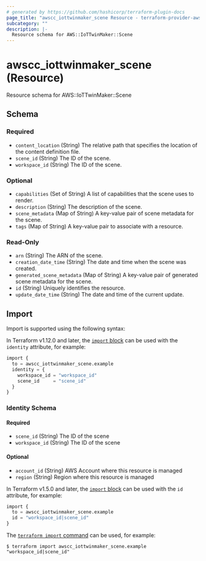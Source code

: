 ```yaml
---
# generated by https://github.com/hashicorp/terraform-plugin-docs
page_title: "awscc_iottwinmaker_scene Resource - terraform-provider-awscc"
subcategory: ""
description: |-
  Resource schema for AWS::IoTTwinMaker::Scene
---
```


# awscc_iottwinmaker_scene (Resource)

Resource schema for AWS::IoTTwinMaker::Scene



<!-- schema generated by tfplugindocs -->
## Schema

### Required

- `content_location` (String) The relative path that specifies the location of the content definition file.
- `scene_id` (String) The ID of the scene.
- `workspace_id` (String) The ID of the scene.

### Optional

- `capabilities` (Set of String) A list of capabilities that the scene uses to render.
- `description` (String) The description of the scene.
- `scene_metadata` (Map of String) A key-value pair of scene metadata for the scene.
- `tags` (Map of String) A key-value pair to associate with a resource.

### Read-Only

- `arn` (String) The ARN of the scene.
- `creation_date_time` (String) The date and time when the scene was created.
- `generated_scene_metadata` (Map of String) A key-value pair of generated scene metadata for the scene.
- `id` (String) Uniquely identifies the resource.
- `update_date_time` (String) The date and time of the current update.

## Import

Import is supported using the following syntax:

In Terraform v1.12.0 and later, the [`import` block](https://developer.hashicorp.com/terraform/language/import) can be used with the `identity` attribute, for example:

```terraform
import {
  to = awscc_iottwinmaker_scene.example
  identity = {
    workspace_id = "workspace_id"
    scene_id     = "scene_id"
  }
}
```

<!-- schema generated by tfplugindocs -->
### Identity Schema

#### Required

- `scene_id` (String) The ID of the scene
- `workspace_id` (String) The ID of the scene

#### Optional

- `account_id` (String) AWS Account where this resource is managed
- `region` (String) Region where this resource is managed

In Terraform v1.5.0 and later, the [`import` block](https://developer.hashicorp.com/terraform/language/import) can be used with the `id` attribute, for example:

```terraform
import {
  to = awscc_iottwinmaker_scene.example
  id = "workspace_id|scene_id"
}
```

The [`terraform import` command](https://developer.hashicorp.com/terraform/cli/commands/import) can be used, for example:

```shell
$ terraform import awscc_iottwinmaker_scene.example "workspace_id|scene_id"
```
